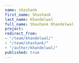 ```yaml
---
name: shashank
first_name: Shashank
last_name: Khandelwal
full_name: Shashank Khandelwal
project: 
redirect_from:
- "/team/khandelwal/"
- "/team/shashank/"
- "/author/khandelwal/"
published: true
---
```


